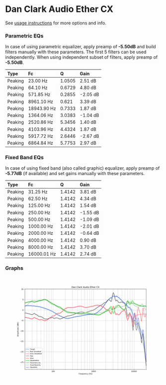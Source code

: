 # Dan Clark Audio Ether CX
See [usage instructions](https://github.com/jaakkopasanen/AutoEq#usage) for more options and info.

### Parametric EQs
In case of using parametric equalizer, apply preamp of **-5.50dB** and build filters manually
with these parameters. The first 5 filters can be used independently.
When using independent subset of filters, apply preamp of **-5.50dB**.

| Type    | Fc          |      Q | Gain     |
|:--------|:------------|:-------|:---------|
| Peaking | 23.00 Hz    | 1.0505 | 2.51 dB  |
| Peaking | 64.10 Hz    | 0.6729 | 4.80 dB  |
| Peaking | 571.85 Hz   | 0.2855 | -2.05 dB |
| Peaking | 8961.10 Hz  | 0.621  | 3.39 dB  |
| Peaking | 18943.90 Hz | 0.7333 | 1.87 dB  |
| Peaking | 1364.06 Hz  | 3.0383 | -1.04 dB |
| Peaking | 2520.86 Hz  | 5.3456 | 1.40 dB  |
| Peaking | 4103.96 Hz  | 4.4324 | 1.87 dB  |
| Peaking | 5917.72 Hz  | 2.6446 | -2.67 dB |
| Peaking | 6864.84 Hz  | 5.7753 | 2.97 dB  |

### Fixed Band EQs
In case of using fixed band (also called graphic) equalizer, apply preamp of **-5.77dB**
(if available) and set gains manually with these parameters.

| Type    | Fc          |      Q | Gain     |
|:--------|:------------|:-------|:---------|
| Peaking | 31.25 Hz    | 1.4142 | 3.81 dB  |
| Peaking | 62.50 Hz    | 1.4142 | 4.34 dB  |
| Peaking | 125.00 Hz   | 1.4142 | 1.54 dB  |
| Peaking | 250.00 Hz   | 1.4142 | -1.55 dB |
| Peaking | 500.00 Hz   | 1.4142 | -1.09 dB |
| Peaking | 1000.00 Hz  | 1.4142 | -2.01 dB |
| Peaking | 2000.00 Hz  | 1.4142 | -0.64 dB |
| Peaking | 4000.00 Hz  | 1.4142 | 0.90 dB  |
| Peaking | 8000.00 Hz  | 1.4142 | 3.70 dB  |
| Peaking | 16000.01 Hz | 1.4142 | 2.74 dB  |

### Graphs
![](./Dan%20Clark%20Audio%20Ether%20CX.png)